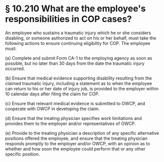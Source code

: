 # § 10.210   What are the employee's responsibilities in COP cases?

An employee who sustains a traumatic injury which he or she considers disabling, or someone authorized to act on his or her behalf, must take the following actions to ensure continuing eligibility for COP. The employee must:


(a) Complete and submit Form CA-1 to the employing agency as soon as possible, but no later than 30 days from the date the traumatic injury occurred.


(b) Ensure that medical evidence supporting disability resulting from the claimed traumatic injury, including a statement as to when the employee can return to his or her date of injury job, is provided to the employer within 10 calendar days after filing the claim for COP.


(c) Ensure that relevant medical evidence is submitted to OWCP, and cooperate with OWCP in developing the claim.


(d) Ensure that the treating physician specifies work limitations and provides them to the employer and/or representatives of OWCP.


(e) Provide to the treating physician a description of any specific alternative positions offered the employee, and ensure that the treating physician responds promptly to the employer and/or OWCP, with an opinion as to whether and how soon the employee could perform that or any other specific position.




